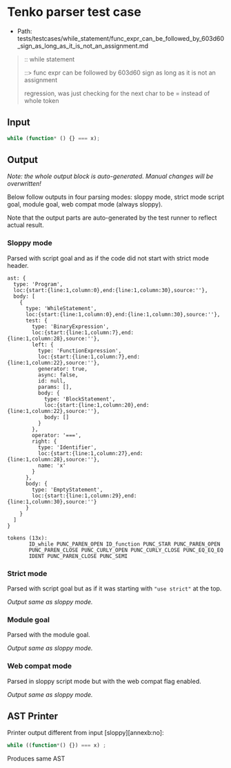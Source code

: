 # Tenko parser test case

- Path: tests/testcases/while_statement/func_expr_can_be_followed_by_603d60_sign_as_long_as_it_is_not_an_assignment.md

> :: while statement
>
> ::> func expr can be followed by 603d60 sign as long as it is not an assignment
>
> regression, was just checking for the next char to be = instead of whole token

## Input

`````js
while (function* () {} === x);
`````

## Output

_Note: the whole output block is auto-generated. Manual changes will be overwritten!_

Below follow outputs in four parsing modes: sloppy mode, strict mode script goal, module goal, web compat mode (always sloppy).

Note that the output parts are auto-generated by the test runner to reflect actual result.

### Sloppy mode

Parsed with script goal and as if the code did not start with strict mode header.

`````
ast: {
  type: 'Program',
  loc:{start:{line:1,column:0},end:{line:1,column:30},source:''},
  body: [
    {
      type: 'WhileStatement',
      loc:{start:{line:1,column:0},end:{line:1,column:30},source:''},
      test: {
        type: 'BinaryExpression',
        loc:{start:{line:1,column:7},end:{line:1,column:28},source:''},
        left: {
          type: 'FunctionExpression',
          loc:{start:{line:1,column:7},end:{line:1,column:22},source:''},
          generator: true,
          async: false,
          id: null,
          params: [],
          body: {
            type: 'BlockStatement',
            loc:{start:{line:1,column:20},end:{line:1,column:22},source:''},
            body: []
          }
        },
        operator: '===',
        right: {
          type: 'Identifier',
          loc:{start:{line:1,column:27},end:{line:1,column:28},source:''},
          name: 'x'
        }
      },
      body: {
        type: 'EmptyStatement',
        loc:{start:{line:1,column:29},end:{line:1,column:30},source:''}
      }
    }
  ]
}

tokens (13x):
       ID_while PUNC_PAREN_OPEN ID_function PUNC_STAR PUNC_PAREN_OPEN
       PUNC_PAREN_CLOSE PUNC_CURLY_OPEN PUNC_CURLY_CLOSE PUNC_EQ_EQ_EQ
       IDENT PUNC_PAREN_CLOSE PUNC_SEMI
`````

### Strict mode

Parsed with script goal but as if it was starting with `"use strict"` at the top.

_Output same as sloppy mode._

### Module goal

Parsed with the module goal.

_Output same as sloppy mode._

### Web compat mode

Parsed in sloppy script mode but with the web compat flag enabled.

_Output same as sloppy mode._

## AST Printer

Printer output different from input [sloppy][annexb:no]:

````js
while ((function*() {}) === x) ;
````

Produces same AST
